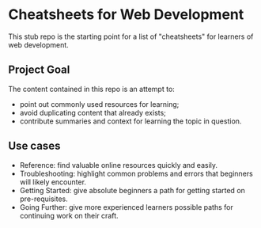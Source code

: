 # Cheatsheets for Web Development 
This stub repo is the starting point for a list of "cheatsheets" for learners of web development.

## Project Goal 
The content contained in this repo is an attempt to:
- point out commonly used resources for learning;
- avoid duplicating content that already exists;
- contribute summaries and context for learning the topic in question.

## Use cases
- Reference: find valuable online resources quickly and easily.
- Troubleshooting: highlight common problems and errors that beginners will likely encounter.
- Getting Started: give absolute beginners a path for getting started on pre-requisites.
- Going Further: give more experienced learners possible paths for continuing work on their craft.